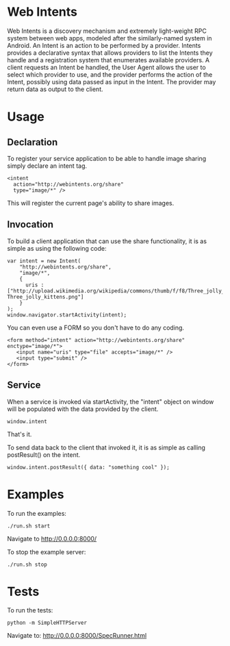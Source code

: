 Web Intents
===========

Web Intents is a discovery mechanism and extremely light-weight RPC system between web apps, modeled after the similarly-named system in Android.  An Intent is an action to be performed by a provider.  Intents provides a declarative syntax that allows providers to list the Intents they handle and a registration system that enumerates available providers.  A client requests an Intent be handled, the User Agent allows the user to select which provider to use, and the provider performs the action of the Intent, possibly using data passed as input in the Intent.  The provider may return data as output to the client.

Usage
=====

Declaration
-----------

To register your service application to be able to handle image sharing simply declare an intent tag.

    <intent 
      action="http://webintents.org/share"
      type="image/*" />

This will register the current page's ability to share images. 

Invocation
----------

To build a client application that can use the share functionality, it is as simple as using the following code: 

    var intent = new Intent(
        "http://webintents.org/share", 
        "image/*", 
        { 
          uris : ["http://upload.wikimedia.org/wikipedia/commons/thumb/f/f8/Three_jolly_kittens.png/800px-Three_jolly_kittens.png"] 
        }
    );
    window.navigator.startActivity(intent);

You can even use a FORM so you don't have to do any coding.

    <form method="intent" action="http://webintents.org/share" enctype="image/*">
       <input name="uris" type="file" accepts="image/*" />
       <input type="submit" />
    </form>

Service
-------

When a service is invoked via startActivity, the "intent" object on window will be populated with the data provided by the client.

    window.intent

That's it.

To send data back to the client that invoked it, it is as simple as calling postResult() on the intent.

    window.intent.postResult({ data: "something cool" });

Examples
========

To run the examples:

    ./run.sh start

Navigate to http://0.0.0.0:8000/

To stop the example server:

    ./run.sh stop

Tests
=====

To run the tests:

    python -m SimpleHTTPServer

Navigate to: http://0.0.0.0:8000/SpecRunner.html

